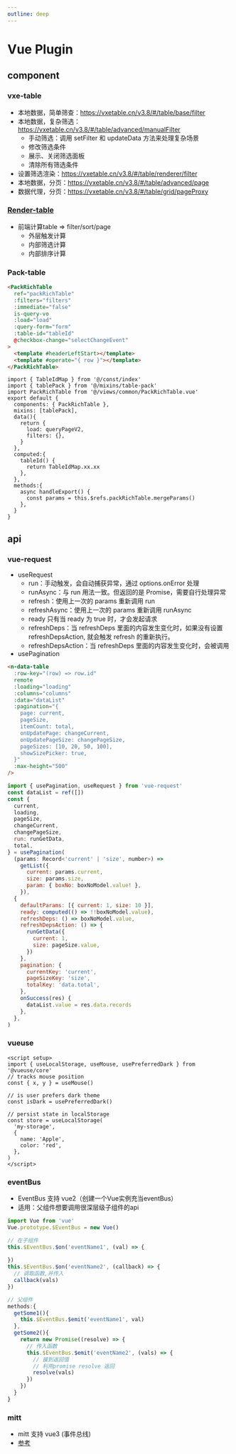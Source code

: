 ```yaml
---
outline: deep
---
```

# Vue Plugin
## component
### vxe-table
- 本地数据，简单筛查：https://vxetable.cn/v3.8/#/table/base/filter
- 本地数据，复杂筛选：https://vxetable.cn/v3.8/#/table/advanced/manualFilter
  - 手动筛选：调用 setFilter 和 updateData 方法来处理复杂场景
  - 修改筛选条件
  - 展示、关闭筛选面板
  - 清除所有筛选条件
- 设置筛选渲染：https://vxetable.cn/v3.8/#/table/renderer/filter
- 本地数据，分页：https://vxetable.cn/v3.8/#/table/advanced/page
- 数据代理，分页：https://vxetable.cn/v3.8/#/table/grid/pageProxy

### [Render-table](./render-table/index.md)
- 前端计算table => filter/sort/page
  - 外层触发计算
  - 内部筛选计算
  - 内部排序计算
### Pack-table

```html
<PackRichTable
  ref="packRichTable"
  :filters="filters"
  :immediate="false"
  is-query-vo
  :load="load"
  :query-form="form"
  :table-id="tableId"
  @checkbox-change="selectChangeEvent"
>
  <template #headerLeftStart></template>
  <template #operate="{ row }"></template>
</PackRichTable>
```
```js{1-3,5-6,9-10,14-16,20}
import { TableIdMap } from '@/const/index'
import { tablePack } from '@/mixins/table-pack'
import PackRichTable from '@/views/common/PackRichTable.vue'
export default {
  components: { PackRichTable },
  mixins: [tablePack],
  data(){
    return {
      load: queryPageV2,
      filters: {},
    }
  },
  computed:{
    tableId() {
      return TableIdMap.xx.xx
    },
  },
  methods:{
    async handleExport() {
      const params = this.$refs.packRichTable.mergeParams()
    },
  }
}
```
## api
### vue-request
- useRequest
  - run：手动触发，会自动捕获异常，通过 options.onError 处理
  - runAsync：与 run 用法一致。但返回的是 Promise，需要自行处理异常
  - refresh：使用上一次的 params 重新调用 run
  - refreshAsync：使用上一次的 params 重新调用 runAsync
  - ready 只有当 ready 为 true 时，才会发起请求
  - refreshDeps：当 refreshDeps 里面的内容发生变化时，如果没有设置 refreshDepsAction, 就会触发 refresh 的重新执行。
  - refreshDepsAction：当 refreshDeps 里面的内容发生变化时，会被调用
- usePagination
```html
<n-data-table
  :row-key="(row) => row.id"
  remote
  :loading="loading"
  :columns="columns"
  :data="dataList"
  :pagination="{
    page: current,
    pageSize,
    itemCount: total,
    onUpdatePage: changeCurrent,
    onUpdatePageSize: changePageSize,
    pageSizes: [10, 20, 50, 100],
    showSizePicker: true,
  }"
  :max-height="500"
/>
```
```js
import { usePagination, useRequest } from 'vue-request'
const dataList = ref([])
const {
  current,
  loading,
  pageSize,
  changeCurrent,
  changePageSize,
  run: runGetData,
  total,
} = usePagination(
  (params: Record<'current' | 'size', number>) =>
    getList({
      current: params.current,
      size: params.size,
      param: { boxNo: boxNoModel.value! },
    }),
  {
    defaultParams: [{ current: 1, size: 10 }],
    ready: computed(() => !!boxNoModel.value),
    refreshDeps: () => boxNoModel.value,
    refreshDepsAction: () => {
      runGetData({
        current: 1,
        size: pageSize.value,
      })
    },
    pagination: {
      currentKey: 'current',
      pageSizeKey: 'size',
      totalKey: 'data.total',
    },
    onSuccess(res) {
      dataList.value = res.data.records
    },
  },
)
```
### vueuse
```vue
<script setup>
import { useLocalStorage, useMouse, usePreferredDark } from '@vueuse/core'
// tracks mouse position
const { x, y } = useMouse()

// is user prefers dark theme
const isDark = usePreferredDark()

// persist state in localStorage
const store = useLocalStorage(
  'my-storage',
  {
    name: 'Apple',
    color: 'red',
  },
)
</script>
```
### eventBus
- EventBus 支持 vue2（创建一个Vue实例充当eventBus）
- 适用：父组件想要调用很深层级子组件的api
```js
import Vue from 'vue'
Vue.prototype.$EventBus = new Vue()
```
```js
// 在子组件
this.$EventBus.$on('eventName1', (val) => {
  
})
this.$EventBus.$on('eventName2', (callback) => {
  // 调取函数,并传入
  callback(vals)
})
```
```js
// 父组件
methods:{
  getSome1(){
    this.$EventBus.$emit('eventName1', val)
  },
  getSome2(){
    return new Promise((resolve) => {
      // 传入函数
      this.$EventBus.$emit('eventName2', (vals) => {
        // 接到返回值
        // 利用promise resolve 返回
        resolve(vals)
      })
    })
  }
}
```
### mitt
- mitt 支持 vue3 (事件总线)
- [参考](https://juejin.cn/post/6973106775755063333)

